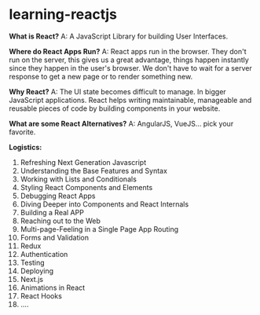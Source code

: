 # learning-reactjs
__What is React?__
A: A JavaScript Library for building User Interfaces. 

__Where do React Apps Run?__
A: React apps run in the browser. They don't run on the server, this gives us a great advantage, things happen instantly since they happen in the user's browser. We don't have to wait for a server response to get a new page or to render something new.

__Why React?__
A: The UI state becomes difficult to manage. In bigger JavaScript applications. React helps writing maintainable, manageable and reusable pieces of code by building components in your website.

__What are some React Alternatives?__
A: AngularJS, VueJS... pick your favorite.

__Logistics:__
1. Refreshing Next Generation Javascript
2. Understanding the Base Features and Syntax
3. Working with Lists and Conditionals
4. Styling React Components and Elements
5. Debugging React Apps
6. Diving Deeper into Components and React Internals
7. Building a Real APP
8. Reaching out to the Web
9. Multi-page-Feeling in a Single Page App Routing
10. Forms and Validation
11. Redux
12. Authentication
13. Testing
14. Deploying 
15. Next.js
16. Animations in React
17. React Hooks
18. ....
